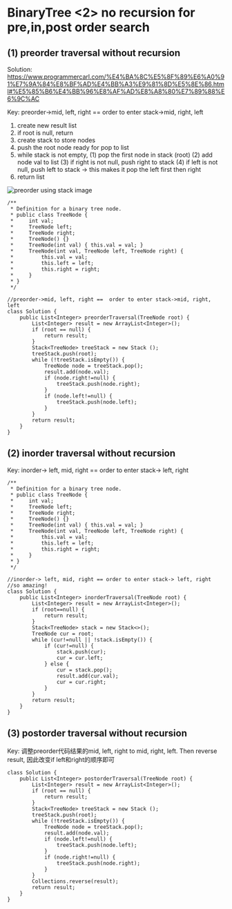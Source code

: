 # BinaryTree <2> no recursion for pre,in,post order search
## (1) preorder traversal without recursion


Solution: https://www.programmercarl.com/%E4%BA%8C%E5%8F%89%E6%A0%91%E7%9A%84%E8%BF%AD%E4%BB%A3%E9%81%8D%E5%8E%86.html#%E5%85%B6%E4%BB%96%E8%AF%AD%E8%A8%80%E7%89%88%E6%9C%AC


Key: preorder->mid, left, right ==  order to enter stack->mid, right, left 
1. create new result list
2. if root is null, return
3. create stack to store nodes
4. push the root node ready for pop to list
5. while stack is not empty, (1) pop the first node in stack (root) (2) add node val to list (3) if right is not null, push right to stack (4) if left is not null, push left to stack -> this makes it pop the left first then right
6. return list

![preorder using stack image](https://code-thinking.cdn.bcebos.com/gifs/%E4%BA%8C%E5%8F%89%E6%A0%91%E5%89%8D%E5%BA%8F%E9%81%8D%E5%8E%86%EF%BC%88%E8%BF%AD%E4%BB%A3%E6%B3%95%EF%BC%89.gif)
```
/**
 * Definition for a binary tree node.
 * public class TreeNode {
 *     int val;
 *     TreeNode left;
 *     TreeNode right;
 *     TreeNode() {}
 *     TreeNode(int val) { this.val = val; }
 *     TreeNode(int val, TreeNode left, TreeNode right) {
 *         this.val = val;
 *         this.left = left;
 *         this.right = right;
 *     }
 * }
 */

//preorder->mid, left, right ==  order to enter stack->mid, right, left 
class Solution {
    public List<Integer> preorderTraversal(TreeNode root) {
        List<Integer> result = new ArrayList<Integer>();
        if (root == null) {
            return result;
        }
        Stack<TreeNode> treeStack = new Stack ();
        treeStack.push(root);
        while (!treeStack.isEmpty()) {
            TreeNode node = treeStack.pop();
            result.add(node.val);
            if (node.right!=null) {
                treeStack.push(node.right);
            }
            if (node.left!=null) {
                treeStack.push(node.left);
            }
        }
        return result;
    }
}
```

## (2) inorder traversal without recursion


Key: inorder-> left, mid, right == order to enter stack-> left, right

```
/**
 * Definition for a binary tree node.
 * public class TreeNode {
 *     int val;
 *     TreeNode left;
 *     TreeNode right;
 *     TreeNode() {}
 *     TreeNode(int val) { this.val = val; }
 *     TreeNode(int val, TreeNode left, TreeNode right) {
 *         this.val = val;
 *         this.left = left;
 *         this.right = right;
 *     }
 * }
 */

//inorder-> left, mid, right == order to enter stack-> left, right
//so amazing!
class Solution {
    public List<Integer> inorderTraversal(TreeNode root) {
        List<Integer> result = new ArrayList<Integer>();
        if (root==null) {
            return result;
        }
        Stack<TreeNode> stack = new Stack<>();
        TreeNode cur = root;
        while (cur!=null || !stack.isEmpty()) {
            if (cur!=null) {
                stack.push(cur);
                cur = cur.left;
            } else {
                cur = stack.pop();
                result.add(cur.val);
                cur = cur.right;
            }
        }
        return result;
    }
}
```

## (3) postorder traversal without recursion

Key:  调整preorder代码结果的mid, left, right to mid, right, left. Then reverse result, 因此改变if left和right的顺序即可

```
class Solution {
    public List<Integer> postorderTraversal(TreeNode root) {
        List<Integer> result = new ArrayList<Integer>();
        if (root == null) {
            return result;
        }
        Stack<TreeNode> treeStack = new Stack ();
        treeStack.push(root);
        while (!treeStack.isEmpty()) {
            TreeNode node = treeStack.pop();
            result.add(node.val);
            if (node.left!=null) {
                treeStack.push(node.left);
            }
            if (node.right!=null) {
                treeStack.push(node.right);
            }
        }
        Collections.reverse(result);
        return result;
    }
}
```
